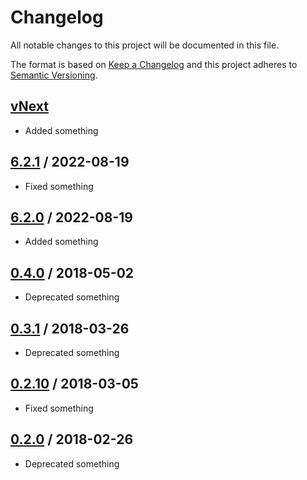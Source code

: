 # Changelog
All notable changes to this project will be documented in this file.

The format is based on [Keep a Changelog](http://keepachangelog.com/en/1.0.0/)
and this project adheres to [Semantic Versioning](http://semver.org/spec/v2.0.0.html).

## [vNext]
- Added something

## [6.2.1] / 2022-08-19
- Fixed something

## [6.2.0] / 2022-08-19
- Added something

## [0.4.0] / 2018-05-02
- Deprecated something

## [0.3.1] / 2018-03-26
- Deprecated something

## [0.2.10] / 2018-03-05
- Fixed something

## [0.2.0] / 2018-02-26
- Deprecated something

[vNext]: https://github.com/nuke-build/nuke/compare/6.2.1...HEAD
[6.2.1]: https://github.com/nuke-build/nuke/compare/6.2.0...6.2.1
[6.2.0]: https://github.com/nuke-build/nuke/compare/0.4.0...6.2.0
[0.4.0]: https://github.com/nuke-build/nuke/compare/0.3.1...0.4.0
[0.3.1]: https://github.com/nuke-build/nuke/compare/0.2.10...0.3.1
[0.2.10]: https://github.com/nuke-build/nuke/compare/0.2.0...0.2.10
[0.2.0]: https://github.com/nuke-build/nuke/tree/0.2.0
